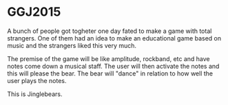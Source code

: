 # GGJ2015
A bunch of people got togheter one day fated to make a game with total strangers.
One of them had an idea to make an educational game based on music and the strangers liked this very much.

The premise of the game will be like amplitude, rockband, etc and have notes come down a musical staff.
The user will then activate the notes and this will please the bear.
The bear will "dance" in relation to how well the user plays the notes.

This is Jinglebears.
